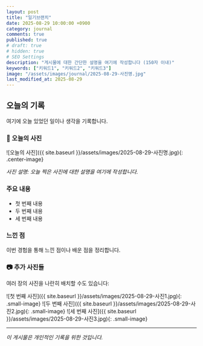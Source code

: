 ```yaml
---
layout: post
title: "일기브랜치"
date: 2025-08-29 10:00:00 +0900
category: journal
comments: true
published: true
# draft: true
# hidden: true
# SEO Settings
description: "게시물에 대한 간단한 설명을 여기에 작성합니다 (150자 이내)"
keywords: ["키워드1", "키워드2", "키워드3"]
image: "/assets/images/journal/2025-08-29-사진명.jpg"
last_modified_at: 2025-08-29
---
```


## 오늘의 기록

여기에 오늘 있었던 일이나 생각을 기록합니다.

### 📸 오늘의 사진

![오늘의 사진]({{ site.baseurl }}/assets/images/2025-08-29-사진명.jpg){: .center-image}

*사진 설명: 오늘 찍은 사진에 대한 설명을 여기에 작성합니다.*

### 주요 내용

- 첫 번째 내용
- 두 번째 내용
- 세 번째 내용

### 느낀 점

이번 경험을 통해 느낀 점이나 배운 점을 정리합니다.

### 📷 추가 사진들

여러 장의 사진을 나란히 배치할 수도 있습니다:

![첫 번째 사진]({{ site.baseurl }}/assets/images/2025-08-29-사진1.jpg){: .small-image}
![두 번째 사진]({{ site.baseurl }}/assets/images/2025-08-29-사진2.jpg){: .small-image}
![세 번째 사진]({{ site.baseurl }}/assets/images/2025-08-29-사진3.jpg){: .small-image}

---

*이 게시물은 개인적인 기록을 위한 것입니다.*
